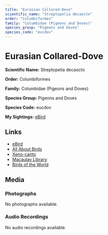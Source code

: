 ```yaml
---
title: "Eurasian Collared-Dove"
scientific_name: "Streptopelia decaocto"
order: "Columbiformes"
family: "Columbidae (Pigeons and Doves)"
species_group: "Pigeons and Doves"
species_code: "eucdov"
---
```


# Eurasian Collared-Dove

**Scientific Name:** Streptopelia decaocto

**Order:** Columbiformes

**Family:** Columbidae (Pigeons and Doves)

**Species Group:** Pigeons and Doves

**Species Code:** eucdov

**My Sightings:** [eBird](https://ebird.org/lifelist?r=world&time=life&spp=eucdov)

## Links
* [eBird](https://ebird.org/species/eucdov) 
* [All About Birds](https://www.allaboutbirds.org/guide/eucdov) 
* [Xeno-canto](https://www.xeno-canto.org/species/streptopelia-decaocto) 
* [Macaulay Library](https://search.macaulaylibrary.org/catalog?taxonCode=eucdov&sort=rating_rank_desc)
* [Birds of the World](https://birdsoftheworld.org/bow/species/eucdov)

## Media
### Photographs
No photographs available.

### Audio Recordings
No audio recordings available.
